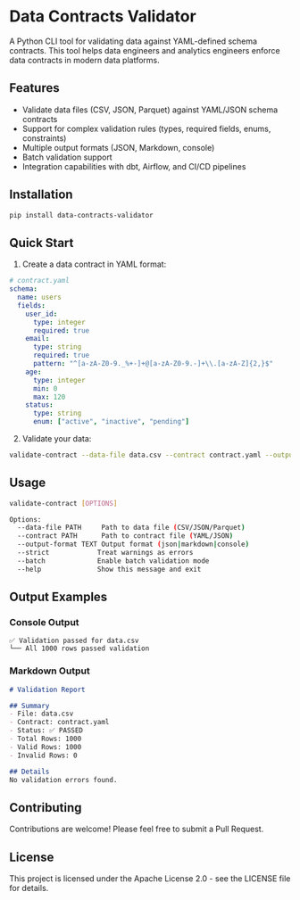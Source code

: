 # Data Contracts Validator

A Python CLI tool for validating data against YAML-defined schema contracts. This tool helps data engineers and analytics engineers enforce data contracts in modern data platforms.

## Features

- Validate data files (CSV, JSON, Parquet) against YAML/JSON schema contracts
- Support for complex validation rules (types, required fields, enums, constraints)
- Multiple output formats (JSON, Markdown, console)
- Batch validation support
- Integration capabilities with dbt, Airflow, and CI/CD pipelines

## Installation

```bash
pip install data-contracts-validator
```

## Quick Start

1. Create a data contract in YAML format:

```yaml
# contract.yaml
schema:
  name: users
  fields:
    user_id:
      type: integer
      required: true
    email:
      type: string
      required: true
      pattern: "^[a-zA-Z0-9._%+-]+@[a-zA-Z0-9.-]+\\.[a-zA-Z]{2,}$"
    age:
      type: integer
      min: 0
      max: 120
    status:
      type: string
      enum: ["active", "inactive", "pending"]
```

2. Validate your data:

```bash
validate-contract --data-file data.csv --contract contract.yaml --output-format markdown
```

## Usage

```bash
validate-contract [OPTIONS]

Options:
  --data-file PATH     Path to data file (CSV/JSON/Parquet)
  --contract PATH      Path to contract file (YAML/JSON)
  --output-format TEXT Output format (json|markdown|console)
  --strict            Treat warnings as errors
  --batch             Enable batch validation mode
  --help              Show this message and exit
```

## Output Examples

### Console Output
```
✅ Validation passed for data.csv
└── All 1000 rows passed validation
```

### Markdown Output
```markdown
# Validation Report

## Summary
- File: data.csv
- Contract: contract.yaml
- Status: ✅ PASSED
- Total Rows: 1000
- Valid Rows: 1000
- Invalid Rows: 0

## Details
No validation errors found.
```

## Contributing

Contributions are welcome! Please feel free to submit a Pull Request.

## License

This project is licensed under the Apache License 2.0 - see the LICENSE file for details. 